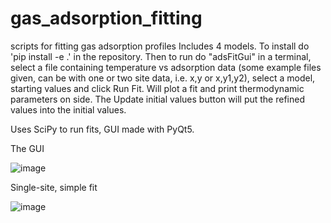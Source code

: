 # gas_adsorption_fitting
scripts for fitting gas adsorption profiles
Includes 4 models. To install do 'pip install -e .' in the repository. Then to run do "adsFitGui" in a terminal, select a file containing temperature vs adsorption data 
(some example files given, can be with one or two site data, i.e. x,y or x,y1,y2), select a model, starting values and click Run Fit. Will plot a fit 
and print thermodynamic parameters on side. The Update initial values button will put the refined values into the initial values.

Uses SciPy to run fits, GUI made with PyQt5.

The GUI

![image](https://github.com/msujas/gas_adsorption_fitting/assets/79653376/f0efb3e6-f14b-475a-a478-2ae43956dca0)

Single-site, simple fit

![image](https://github.com/msujas/gas_adsorption_fitting/assets/79653376/9a123e8a-9913-48f1-becc-c4b0a29c3e4f)


